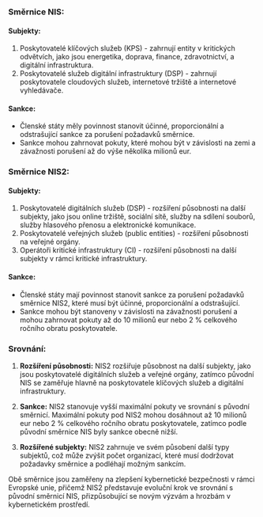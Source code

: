 ### Směrnice NIS:

#### Subjekty:

1. Poskytovatelé klíčových služeb (KPS) - zahrnují entity v kritických odvětvích, jako jsou energetika, doprava, finance, zdravotnictví, a digitální infrastruktura.
2. Poskytovatelé služeb digitální infrastruktury (DSP) - zahrnují poskytovatele cloudových služeb, internetové tržiště a internetové vyhledávače.

#### Sankce:

- Členské státy měly povinnost stanovit účinné, proporcionální a odstrašující sankce za porušení požadavků směrnice.
- Sankce mohou zahrnovat pokuty, které mohou být v závislosti na zemi a závažnosti porušení až do výše několika milionů eur.

### Směrnice NIS2:

#### Subjekty:

1. Poskytovatelé digitálních služeb (DSP) - rozšíření působnosti na další subjekty, jako jsou online tržiště, sociální sítě, služby na sdílení souborů, služby hlasového přenosu a elektronické komunikace.
2. Poskytovatelé veřejných služeb (public entities) - rozšíření působnosti na veřejné orgány.
3. Operátoři kritické infrastruktury (CI) - rozšíření působnosti na další subjekty v rámci kritické infrastruktury.

#### Sankce:

- Členské státy mají povinnost stanovit sankce za porušení požadavků směrnice NIS2, které musí být účinné, proporcionální a odstrašující.
- Sankce mohou být stanoveny v závislosti na závažnosti porušení a mohou zahrnovat pokuty až do 10 milionů eur nebo 2 % celkového ročního obratu poskytovatele.

### Srovnání:

1. **Rozšíření působnosti:** NIS2 rozšiřuje působnost na další subjekty, jako jsou poskytovatelé digitálních služeb a veřejné orgány, zatímco původní NIS se zaměřuje hlavně na poskytovatele klíčových služeb a digitální infrastruktury.
    
2. **Sankce:** NIS2 stanovuje vyšší maximální pokuty ve srovnání s původní směrnicí. Maximální pokuty pod NIS2 mohou dosáhnout až 10 milionů eur nebo 2 % celkového ročního obratu poskytovatele, zatímco podle původní směrnice NIS byly sankce obecně nižší.
    
3. **Rozšířené subjekty:** NIS2 zahrnuje ve svém působení další typy subjektů, což může zvýšit počet organizací, které musí dodržovat požadavky směrnice a podléhají možným sankcím.
    

Obě směrnice jsou zaměřeny na zlepšení kybernetické bezpečnosti v rámci Evropské unie, přičemž NIS2 představuje evoluční krok ve srovnání s původní směrnicí NIS, přizpůsobující se novým výzvám a hrozbám v kybernetickém prostředí.